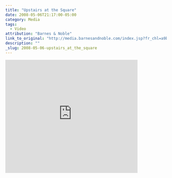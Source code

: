 ```yaml
---
title: "Upstairs at the Square"
date: 2008-05-06T21:17:00-05:00
category: Media
tags:
  - Video
attribution: "Barnes & Noble"
link_to_original: "http://media.barnesandnoble.com/index.jsp?fr_chl=a9b62737be3f75af1944506bf34ebd08ce5c4103"
description: ""
_slug: 2008-05-06-upstairs_at_the_square
---
```


<iframe src="http://media.barnesandnoble.com/linking/index.jsp?skin=oneclip&amp;fr_story=fa4b15f436d378dd05f70bea4a2821c47f5249d6&amp;rf=ev&amp;hl=true" width="413" height="355" scrolling="no" frameborder="0" marginwidth="0" marginheight="0"></p><p></iframe>

